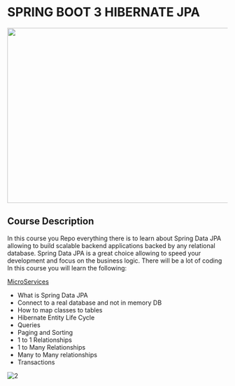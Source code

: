 # SPRING BOOT 3 HIBERNATE JPA

<img src="https://encrypted-tbn0.gstatic.com/images?q=tbn:ANd9GcR_HcS9BYsvjB0ucdLK1eEAgsUhnXKa0GpgGQ&usqp=CAU" height="400" width="900">


## Course Description

In this course you Repo everything there is to learn about Spring Data JPA allowing to build scalable backend applications backed by any relational database. Spring Data JPA is a great choice allowing to speed your development and focus on the business logic. There will be a lot of coding In this course you will learn the following:

[MicroServices](https://microservices.io/patterns/data/saga.html)
- What is Spring Data JPA
- Connect to a real database and not in memory DB
- How to map classes to tables
- Hibernate Entity Life Cycle
- Queries
- Paging and Sorting
- 1 to 1 Relationships
- 1 to Many Relationships
- Many to Many relationships
- Transactions

![2](https://user-images.githubusercontent.com/40702606/103156831-dfce9b00-47a4-11eb-9551-af8ffee11bd0.png)

